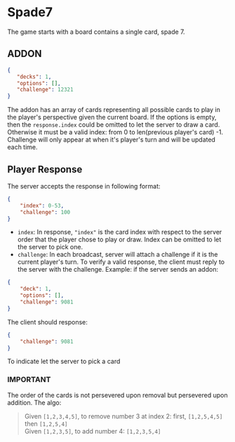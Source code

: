 # Spade7

The game starts with a board contains a single card, spade 7.

## ADDON

```json
{
   "decks": 1,
   "options": [], 
   "challenge": 12321
}
```

The addon has an array of cards representing all possible cards to play in the player's perspective given the current board. If the options is empty, then the `response.index` could be omitted to let the server to draw a card. Otherwise it must be a valid index: from 0 to len(previous player's card) -1. Challenge will only appear at when it's player's turn and will be updated each time.

## Player Response

The server accepts the response in following format:

```json
{
    "index": 0-53,
    "challenge": 100
}
```

- `index`: In response, `"index"` is the card index with respect to the server order that the player chose to play or draw.  Index can be omitted to let the server to pick one.
- `challenge`: In each broadcast, server will attach a challenge if it is the current player's turn. To verify a valid response, the client must reply to the server with the challenge. Example: if the server sends an addon:

```json
{
    "deck": 1,
    "options": [],
    "challenge": 9081
}
```

The client should response:

```json
{
    "challenge": 9081    
}
```

To indicate let the server to pick a card

### IMPORTANT

The order of the cards is not persevered upon removal but persevered upon addition. The algo:

> Given `[1,2,3,4,5]`, to remove number 3 at index 2: first, `[1,2,5,4,5]` then `[1,2,5,4]`  
> Given `[1,2,3,5]`, to add number 4: `[1,2,3,5,4]`
